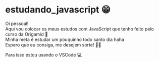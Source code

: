 # estudando_javascript 😁

Oi pessoal!\
Aqui vou colocar os meus estudos com JavaScript que tenho feito pelo curso da Origamid 🐺\
Minha meta é estudar um pouquinho todo santo dia haha\
Espero que eu consiga, me desejem sorte! 🙏🏼

Para isso estou usando o VSCode 💻
